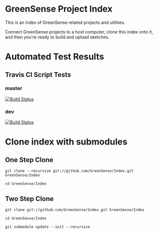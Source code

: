 # GreenSense Project Index
This is an index of GreenSense related projects and utilities.

Connect GreenSense projects to a host computer, clone this index onto it, and then you're ready to build and upload sketches.

# Automated Test Results
## Travis CI Script Tests
### master
[![Build Status](https://travis-ci.org/GreenSense/Index.svg?branch=master)](https://travis-ci.org/GreenSense/Index)
### dev
[![Build Status](https://travis-ci.org/GreenSense/Index.svg?branch=dev)](https://travis-ci.org/GreenSense/Index)

# Clone index with submodules

## One Step Clone
```
git clone --recursive git://github.com/GreenSense/Index.git GreenSense/Index

cd GreenSense/Index
```

## Two Step Clone
```
git clone git://github.com/GreenSense/Index.git GreenSense/Index

cd GreenSense/Index

git submodule update --init --recursive
```
